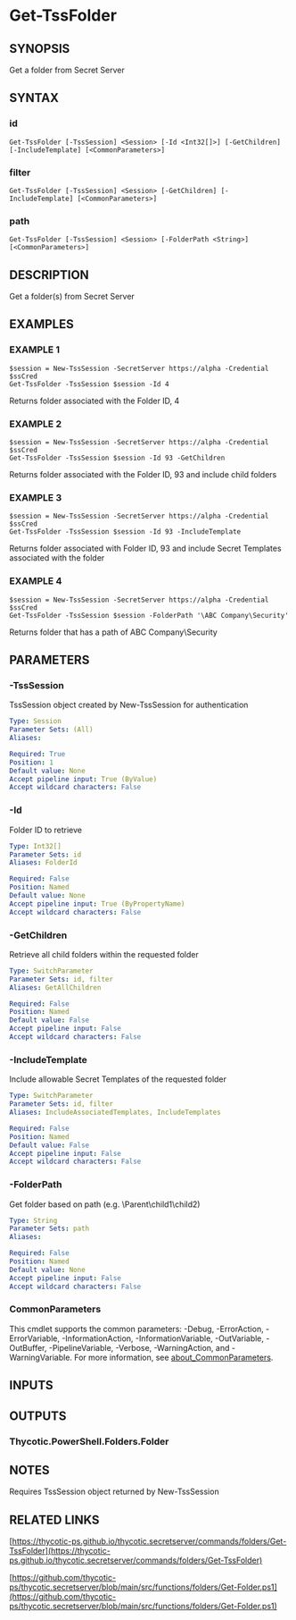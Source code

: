 # Get-TssFolder

## SYNOPSIS
Get a folder from Secret Server

## SYNTAX

### id
```
Get-TssFolder [-TssSession] <Session> [-Id <Int32[]>] [-GetChildren] [-IncludeTemplate] [<CommonParameters>]
```

### filter
```
Get-TssFolder [-TssSession] <Session> [-GetChildren] [-IncludeTemplate] [<CommonParameters>]
```

### path
```
Get-TssFolder [-TssSession] <Session> [-FolderPath <String>] [<CommonParameters>]
```

## DESCRIPTION
Get a folder(s) from Secret Server

## EXAMPLES

### EXAMPLE 1
```
$session = New-TssSession -SecretServer https://alpha -Credential $ssCred
Get-TssFolder -TssSession $session -Id 4
```

Returns folder associated with the Folder ID, 4

### EXAMPLE 2
```
$session = New-TssSession -SecretServer https://alpha -Credential $ssCred
Get-TssFolder -TssSession $session -Id 93 -GetChildren
```

Returns folder associated with the Folder ID, 93 and include child folders

### EXAMPLE 3
```
$session = New-TssSession -SecretServer https://alpha -Credential $ssCred
Get-TssFolder -TssSession $session -Id 93 -IncludeTemplate
```

Returns folder associated with Folder ID, 93 and include Secret Templates associated with the folder

### EXAMPLE 4
```
$session = New-TssSession -SecretServer https://alpha -Credential $ssCred
Get-TssFolder -TssSession $session -FolderPath '\ABC Company\Security'
```

Returns folder that has a path of ABC Company\Security

## PARAMETERS

### -TssSession
TssSession object created by New-TssSession for authentication

```yaml
Type: Session
Parameter Sets: (All)
Aliases:

Required: True
Position: 1
Default value: None
Accept pipeline input: True (ByValue)
Accept wildcard characters: False
```

### -Id
Folder ID to retrieve

```yaml
Type: Int32[]
Parameter Sets: id
Aliases: FolderId

Required: False
Position: Named
Default value: None
Accept pipeline input: True (ByPropertyName)
Accept wildcard characters: False
```

### -GetChildren
Retrieve all child folders within the requested folder

```yaml
Type: SwitchParameter
Parameter Sets: id, filter
Aliases: GetAllChildren

Required: False
Position: Named
Default value: False
Accept pipeline input: False
Accept wildcard characters: False
```

### -IncludeTemplate
Include allowable Secret Templates of the requested folder

```yaml
Type: SwitchParameter
Parameter Sets: id, filter
Aliases: IncludeAssociatedTemplates, IncludeTemplates

Required: False
Position: Named
Default value: False
Accept pipeline input: False
Accept wildcard characters: False
```

### -FolderPath
Get folder based on path (e.g.
\Parent\child1\child2)

```yaml
Type: String
Parameter Sets: path
Aliases:

Required: False
Position: Named
Default value: None
Accept pipeline input: False
Accept wildcard characters: False
```

### CommonParameters
This cmdlet supports the common parameters: -Debug, -ErrorAction, -ErrorVariable, -InformationAction, -InformationVariable, -OutVariable, -OutBuffer, -PipelineVariable, -Verbose, -WarningAction, and -WarningVariable. For more information, see [about_CommonParameters](http://go.microsoft.com/fwlink/?LinkID=113216).

## INPUTS

## OUTPUTS

### Thycotic.PowerShell.Folders.Folder
## NOTES
Requires TssSession object returned by New-TssSession

## RELATED LINKS

[https://thycotic-ps.github.io/thycotic.secretserver/commands/folders/Get-TssFolder](https://thycotic-ps.github.io/thycotic.secretserver/commands/folders/Get-TssFolder)

[https://github.com/thycotic-ps/thycotic.secretserver/blob/main/src/functions/folders/Get-Folder.ps1](https://github.com/thycotic-ps/thycotic.secretserver/blob/main/src/functions/folders/Get-Folder.ps1)

